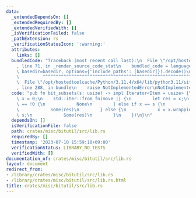```yaml
---
data:
  _extendedDependsOn: []
  _extendedRequiredBy: []
  _extendedVerifiedWith: []
  _isVerificationFailed: false
  _pathExtension: rs
  _verificationStatusIcon: ':warning:'
  attributes:
    links: []
  bundledCode: "Traceback (most recent call last):\n  File \"/opt/hostedtoolcache/Python/3.11.4/x64/lib/python3.11/site-packages/onlinejudge_verify/documentation/build.py\"\
    , line 71, in _render_source_code_stat\n    bundled_code = language.bundle(stat.path,\
    \ basedir=basedir, options={'include_paths': [basedir]}).decode()\n          \
    \         ^^^^^^^^^^^^^^^^^^^^^^^^^^^^^^^^^^^^^^^^^^^^^^^^^^^^^^^^^^^^^^^^^^^^^^^^^^^^^^^^^\n\
    \  File \"/opt/hostedtoolcache/Python/3.11.4/x64/lib/python3.11/site-packages/onlinejudge_verify/languages/rust.py\"\
    , line 288, in bundle\n    raise NotImplementedError\nNotImplementedError\n"
  code: "pub fn bit_subsets(s: usize) -> impl Iterator<Item = usize> {\n    let mut\
    \ x = 0;\n    std::iter::from_fn(move || {\n        let res = x;\n        if res\
    \ == !0 {\n            None\n        } else if x == s {\n            x = !0;\n\
    \            Some(res)\n        } else {\n            x = x.wrapping_sub(s) &\
    \ s;\n            Some(res)\n        }\n    })\n}\n"
  dependsOn: []
  isVerificationFile: false
  path: crates/misc/bitutil/src/lib.rs
  requiredBy: []
  timestamp: '2023-07-10 15:59:10+09:00'
  verificationStatus: LIBRARY_NO_TESTS
  verifiedWith: []
documentation_of: crates/misc/bitutil/src/lib.rs
layout: document
redirect_from:
- /library/crates/misc/bitutil/src/lib.rs
- /library/crates/misc/bitutil/src/lib.rs.html
title: crates/misc/bitutil/src/lib.rs
---
```

